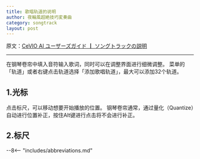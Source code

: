 ```yaml
---
title: 歌唱轨道的说明
author: 夜輪風超絶技巧変奏曲
category: songtrack
layout: post
---
```

原文：[CeVIO AI ユーザーズガイド ┃ ソングトラックの説明](https://cevio.jp/guide/cevio_ai/songtrack/)

---
在钢琴卷帘中填入音符输入歌词，同时可以在调整界面进行细微调整。
菜单的「轨道」或者右键点击轨道选择「添加歌唱轨道」，最大可以添加32个轨道。

## 1.光标

点击标尺，可以移动想要开始播放的位置。
钢琴卷帘通常，通过量化（Quantize）自动进行位置补正，按住Alt键进行点击将不会进行补正。

## 2.标尺





--8<-- "includes/abbreviations.md"
